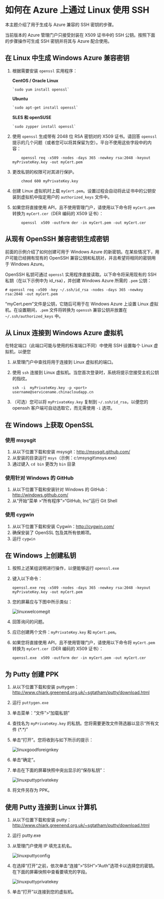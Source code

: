 <properties linkid="article" urlDisplayName="Use SSH" pageTitle="在 Azure 中使用 SSH 连接到 Linux 虚拟机" metaKeywords="Azure SSH keys Linux, Linux vm SSH" description="了解如何在 Azure 上通过 Linux 虚拟机生成和使用 SSH 密钥。" metaCanonical="" services="virtual-machines" documentationCenter="" title="如何在 Azure 上通过 Linux 使用 SSH" authors="" solutions="" manager="" editor="" />
<tags ms.service="virtual-machines"
    ms.date=""
    wacn.date="04/11/2015"
    />

# 如何在 Azure 上通过 Linux 使用 SSH

本主题介绍了用于生成与 Azure 兼容的 SSH 密钥的步骤。

当前版本的 Azure 管理门户只接受封装在 X509 证书中的 SSH 公钥。按照下面的步骤操作可生成 SSH 密钥并将其与 Azure 配合使用。

## 在 Linux 中生成 Windows Azure 兼容密钥

1.  根据需要安装 `openssl` 实用程序：

    **CentOS / Oracle Linux**

        `sudo yum install openssl`

    **Ubuntu**

        `sudo apt-get install openssl`

    **SLES 和 openSUSE**

        `sudo zypper install openssl`

2.  使用 `openssl` 生成带有 2048 位 RSA 密钥对的 X509 证书。请回答 `openssl` 提示的几个问题（或者您可以将其保留为空）。平台不使用这些字段中的内容：

            openssl req -x509 -nodes -days 365 -newkey rsa:2048 -keyout myPrivateKey.key -out myCert.pem

3.  更改私钥的权限可对其进行保护。

            chmod 600 myPrivateKey.key

4.  创建 Linux 虚拟机时上载 `myCert.pem`。设置过程会自动将此证书中的公钥安装到虚拟机中指定用户的 `authorized_keys` 文件中。

5.  如果您将直接使用 API，且不使用管理门户，请使用以下命令将 `myCert.pem` 转换为 `myCert.cer`（DER 编码的 X509 证书）：

            openssl  x509 -outform der -in myCert.pem -out myCert.cer

## 从现有 OpenSSH 兼容密钥生成密钥

前面的示例介绍了如何创建可用于 Windows Azure 的新密钥。在某些情况下，用户可能已经拥有现有的 OpenSSH 兼容公钥和私钥对，并且希望将相同的密钥用于 Windows Azure。

OpenSSH 私钥可通过 `openssl` 实用程序直接读取。以下命令将采用现有的 SSH 私钥（在以下示例中为 id\_rsa），并创建 Windows Azure 所需的 `.pem` 公钥：

    # openssl req -x509 -key ~/.ssh/id_rsa -nodes -days 365 -newkey rsa:2048 -out myCert.pem

“myCert.pem”文件是公钥，它随后可用于在 Windows Azure 上设置 Linux 虚拟机。在设置期间，`.pem` 文件将转换为 `openssh` 兼容公钥并放置在 `~/.ssh/authorized_keys` 中。

## 从 Linux 连接到 Windows Azure 虚拟机

在特定端口（此端口可能与使用的标准端口不同）中使用 SSH 设置每个 Linux 虚拟机，以便您

1.  从管理门户中查找将用于连接到 Linux 虚拟机的端口。
2.  使用 `ssh` 连接到 Linux 虚拟机。当您首次登录时，系统将提示您接受主机公钥的指纹。

        ssh -i  myPrivateKey.key -p <port> username@servicename.chinacloudapp.cn

3.  （可选）您可以将 `myPrivateKey.key` 复制到 `~/.ssh/id_rsa`，以便您的 openssh 客户端可自动选取它，而无需使用 `-i` 选项。

## 在 Windows 上获取 OpenSSL

### 使用 msysgit

1.  从以下位置下载和安装 msysgit：<http://msysgit.github.com/>
2.  从安装的目录运行 `msys`（示例：c:\\msysgit\\msys.exe）
3.  通过键入 `cd bin` 更改为 `bin` 目录

### 使用针对 Windows 的 GitHub

1.  从以下位置下载和安装针对 Windows 的 GitHub：<http://windows.github.com/>
2.  从“开始”菜单 \>“所有程序”\>“GitHub, Inc”运行 Git Shell

### 使用 cygwin

1.  从以下位置下载和安装 Cygwin：<http://cygwin.com/>
2.  确保安装了 OpenSSL 包及其所有依赖项。
3.  运行 `cygwin`

## 在 Windows 上创建私钥

1.  按照上述某组说明进行操作，以便能够运行 `openssl.exe`
2.  键入以下命令：

        openssl.exe req -x509 -nodes -days 365 -newkey rsa:2048 -keyout myPrivateKey.key -out myCert.pem

3.  您的屏幕应与下图中所示类似：

    ![linuxwelcomegit][linuxwelcomegit]

4.  回答询问的问题。
5.  应已创建两个文件：`myPrivateKey.key` 和 `myCert.pem`。
6.  如果您将直接使用 API，且不使用管理门户，请使用以下命令将 `myCert.pem` 转换为 `myCert.cer`（DER 编码的 X509 证书）：

        openssl.exe  x509 -outform der -in myCert.pem -out myCert.cer

## 为 Putty 创建 PPK

1.  从以下位置下载和安装 puttygen：<http://www.chiark.greenend.org.uk/~sgtatham/putty/download.html>
2.  运行 `puttygen.exe`
3.  单击菜单：“文件”\>“加载私钥”
4.  查找名为 `myPrivateKey.key` 的私钥。您将需要更改文件筛选器以显示“所有文件 (\*.\*)”
5.  单击“打开”。您将收到与如下所示的提示：

    ![linuxgoodforeignkey][linuxgoodforeignkey]

6.  单击“确定”。
7.  单击在下面的屏幕快照中突出显示的“保存私钥”：

    ![linuxputtyprivatekey][linuxputtyprivatekey]

8.  将文件另存为 PPK。

## 使用 Putty 连接到 Linux 计算机

1.  从以下位置下载和安装 putty：<http://www.chiark.greenend.org.uk/~sgtatham/putty/download.html>
2.  运行 putty.exe
3.  从管理门户使用 IP 填充主机名。

    ![linuxputtyconfig][linuxputtyconfig]

4.  在选择“打开”之前，依次单击“连接”\>“SSH”\>“Auth”选项卡以选择您的密钥。在下面的屏幕快照中查看要填充的字段。

    ![linuxputtyprivatekey][1]

5.  单击“打开”以连接到您的虚拟机。

  [linuxwelcomegit]: ./media/linux-use-ssh-key/linuxwelcomegit.png
  [linuxgoodforeignkey]: ./media/linux-use-ssh-key/linuxgoodforeignkey.png
  [linuxputtyprivatekey]: ./media/linux-use-ssh-key/linuxputtygenprivatekey.png
  [linuxputtyconfig]: ./media/linux-use-ssh-key/linuxputtyconfig.png
  [1]: ./media/linux-use-ssh-key/linuxputtyprivatekey.png
